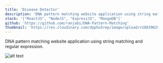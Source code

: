 ```yaml
---
title: 'Disease Detector'
description: 'DNA pattern matching website application using string matching and regular expression'
stack: '["ReactJS", "NodeJS", "ExpressJS", "MongoDB"]'
github: 'https://github.com/ranjabi/DNA-Pattern-Matching'
thumbnail: 'https://res.cloudinary.com/dpphu5rep/image/upload/v1683962979/projects/thumbnails/disease-detector_blsp67.png'
---
```


DNA pattern matching website application using string matching and regular expression.

![alt text](https://res.cloudinary.com/dpphu5rep/image/upload/v1683962979/projects/thumbnails/disease-detector_blsp67.png "Home Page")  